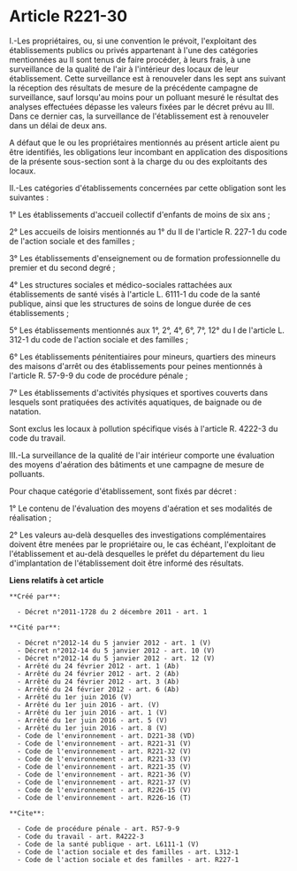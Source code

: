 # Article R221-30

I.-Les propriétaires, ou, si une convention le prévoit, l'exploitant des établissements publics ou privés appartenant à l'une
des catégories mentionnées au II sont tenus de faire procéder, à leurs frais, à une surveillance de la qualité de l'air à
l'intérieur des locaux de leur établissement. Cette surveillance est à renouveler dans les sept ans suivant la réception des
résultats de mesure de la précédente campagne de surveillance, sauf lorsqu'au moins pour un polluant mesuré le résultat des
analyses effectuées dépasse les valeurs fixées par le décret prévu au III. Dans ce dernier cas, la surveillance de
l'établissement est à renouveler dans un délai de deux ans. 

A défaut que le ou les propriétaires mentionnés au présent article aient pu être identifiés, les obligations leur incombant
en application des dispositions de la présente sous-section sont à la charge du ou des exploitants des locaux. 

II.-Les catégories d'établissements concernées par cette obligation sont les suivantes : 

1° Les établissements d'accueil collectif d'enfants de moins de six ans ; 

2° Les accueils de loisirs mentionnés au 1° du II de l'article R. 227-1 du code de l'action sociale et des familles ; 

3° Les établissements d'enseignement ou de formation professionnelle du premier et du second degré ; 

4° Les structures sociales et médico-sociales rattachées aux établissements de santé visés à l'article L. 6111-1 du code de
la santé publique, ainsi que les structures de soins de longue durée de ces établissements ; 

5° Les établissements mentionnés aux 1°, 2°, 4°, 6°, 7°, 12° du I de l'article L. 312-1 du code de l'action sociale et des
familles ; 

6° Les établissements pénitentiaires pour mineurs, quartiers des mineurs des maisons d'arrêt ou des établissements pour
peines mentionnés à l'article R. 57-9-9 du code de procédure pénale ; 

7° Les établissements d'activités physiques et sportives couverts dans lesquels sont pratiquées des activités aquatiques, de
baignade ou de natation. 

Sont exclus les locaux à pollution spécifique visés à l'article R. 4222-3 du code du travail. 

III.-La surveillance de la qualité de l'air intérieur comporte une évaluation des moyens d'aération des bâtiments et une
campagne de mesure de polluants. 

Pour chaque catégorie d'établissement, sont fixés par décret : 

1° Le contenu de l'évaluation des moyens d'aération et ses modalités de réalisation ; 

2° Les valeurs au-delà desquelles des investigations complémentaires doivent être menées par le propriétaire ou, le cas
échéant, l'exploitant de l'établissement et au-delà desquelles le préfet du département du lieu d'implantation de
l'établissement doit être informé des résultats.

**Liens relatifs à cet article**

	**Créé par**:

	  - Décret n°2011-1728 du 2 décembre 2011 - art. 1

	**Cité par**:

	  - Décret n°2012-14 du 5 janvier 2012 - art. 1 (V)
	  - Décret n°2012-14 du 5 janvier 2012 - art. 10 (V)
	  - Décret n°2012-14 du 5 janvier 2012 - art. 12 (V)
	  - Arrêté du 24 février 2012 - art. 1 (Ab)
	  - Arrêté du 24 février 2012 - art. 2 (Ab)
	  - Arrêté du 24 février 2012 - art. 3 (Ab)
	  - Arrêté du 24 février 2012 - art. 6 (Ab)
	  - Arrêté du 1er juin 2016 (V)
	  - Arrêté du 1er juin 2016 - art. (V)
	  - Arrêté du 1er juin 2016 - art. 1 (V)
	  - Arrêté du 1er juin 2016 - art. 5 (V)
	  - Arrêté du 1er juin 2016 - art. 8 (V)
	  - Code de l'environnement - art. D221-38 (VD)
	  - Code de l'environnement - art. R221-31 (V)
	  - Code de l'environnement - art. R221-32 (V)
	  - Code de l'environnement - art. R221-33 (V)
	  - Code de l'environnement - art. R221-35 (V)
	  - Code de l'environnement - art. R221-36 (V)
	  - Code de l'environnement - art. R221-37 (V)
	  - Code de l'environnement - art. R226-15 (V)
	  - Code de l'environnement - art. R226-16 (T)

	**Cite**:

	  - Code de procédure pénale - art. R57-9-9
	  - Code du travail - art. R4222-3
	  - Code de la santé publique - art. L6111-1 (V)
	  - Code de l'action sociale et des familles - art. L312-1
	  - Code de l'action sociale et des familles - art. R227-1
